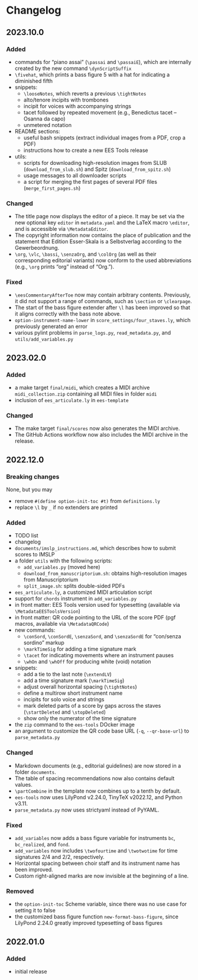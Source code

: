 # Changelog

## 2023.10.0

### Added

- commands for “piano assai” (`\passai` and `\passaiE`), which are internally created by the new command `\dynScriptSuffix`
- `\fivehat`, which prints a bass figure 5 with a hat for indicating a diminished fifth
- snippets:
  - `\looseNotes`, which reverts a previous `\tightNotes`
  - alto/tenore incipits with trombones
  - incipit for voices with accompanying strings
  - tacet followed by repeated movement (e.g., Benedictus tacet – Osanna da capo)
  - unmetered notation
- README sections:
  - useful bash snippets (extract individual images from a PDF, crop a PDF)
  - instructions how to create a new EES Tools release
- utils:
  - scripts for downloading high-resolution images from SLUB (`download_from_slub.sh`) and Spitz (`download_from_spitz.sh`)
  - usage messages to all downloader scripts
  - a script for merging the first pages of several PDF files (`merge_first_pages.sh`)


### Changed

- The title page now displays the editor of a piece. It may be set via the new optional key `editor` in `metadata.yaml` and the LaTeX macro `\editor`, and is accessible via `\MetadataEditor`.
- The copyright information now contains the place of publication and the statement that Edition Esser-Skala is a Selbstverlag according to the Gewerbeordnung.
- `\org`, `\vlc`, `\bassi`, `\senzaOrg`, and `\colOrg` (as well as their corresponding editorial variants) now conform to the used abbreviations (e.g., `\org` prints “org” instead of “Org.”).


### Fixed

- `\eesCommentaryAfterToe` now may contain arbitrary contents. Previously, it did not support a range of commands, such as `\section` or `\clearpage`.
- The start of the bass figure extender after `\l` has been improved so that it aligns correctly with the bass note above.
- `option-instrument-name-lower` in `score_settings/four_staves.ly`, which previously generated an error
- various pylint problems in `parse_logs.py`, `read_metadata.py`, and `utils/add_variables.py`



## 2023.02.0

### Added

- a make target `final/midi`, which creates a MIDI archive `midi_collection.zip` containing all MIDI files in folder `midi`
- inclusion of `ees_articulate.ly` in `ees-template`


### Changed

- The make target `final/scores` now also generates the MIDI archive.
- The GitHub Actions workflow now also includes the MIDI archive in the release.


## 2022.12.0

### Breaking changes

None, but you may
- remove `#(define option-init-toc #t)` from `definitions.ly`
- replace `\l` by `_` if no extenders are printed


### Added

- TODO list
- changelog
- `documents/imslp_instructions.md`, which describes how to submit scores to IMSLP
- a folder `utils` with the following scripts:
  - `add_variables.py` (moved here)
  - `download_from_manuscriptorium.sh`: obtains high-resolution images from Manuscriptorium
  - `split_image.sh`: splits double-sided PDFs
- `ees_articulate.ly`, a customized MIDI articulation script
- support for `chords` instrument in `add_variables.py`
- in front matter: EES Tools version used for typesetting (available via `\MetadataEESToolsVersion`)
- in front matter: QR code pointing to the URL of the score PDF (pgf macros, available via `\MetadataQRCode`)
- new commands:
  - `\conSord`, `\conSordE`, `\senzaSord`, and `\senzaSordE` for “con/senza sordino” markup
  - `\markTimeSig` for adding a time signature mark
  - `\tacet` for indicating movements where an instrument pauses
  - `\whOn` and `\whOff` for producing white (void) notation
- snippets:
  - add a tie to the last note (`\extendLV`)
  - add a time signature mark (`\markTimeSig`)
  - adjust overall horizontal spacing (`\tightNotes`)
  - define a multirow short instrument name
  - incipits for solo voice and strings
  - mark deleted parts of a score by gaps across the staves (`\startDeleted` and `\stopDeleted`)
  - show only the numerator of the time signature
- the `zip` command to the `ees-tools` DOcker image
- an argument to customize the QR code base URL (`-q`, `--qr-base-url`) to `parse_metadata.py`


### Changed

- Markdown documents (e.g., editorial guidelines) are now stored in a folder `documents`.
- The table of spacing recommendations now also contains default values.
- `\partCombine` in the template now combines up to a tenth by default.
- `ees-tools` now uses LilyPond v2.24.0, TinyTeX v2022.12, and Python v3.11.
- `parse_metadata.py` now uses strictyaml instead of PyYAML.


### Fixed

- `add_variables` now adds a bass figure variable for instruments `bc`, `bc_realized`, and `fond`.
- `add_variables` now includes `\twofourtime` and `\twotwotime` for time signatures 2/4 and 2/2, respectively.
- Horizontal spacing between choir staff and its instrument name has been improved.
- Custom right-aligned marks are now invisible at the beginning of a line.


### Removed

- the `option-init-toc` Scheme variable, since there was no use case for setting it to false
- the customized bass figure function `new-format-bass-figure`, since LilyPond 2.24.0 greatly improved typesetting of bass figures


## 2022.01.0

### Added

- initial release

